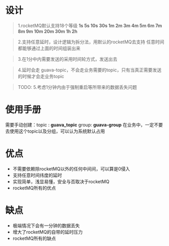 # 设计
>   1.rocketMQ默认支持18个等级 **1s 5s 10s 30s 1m 2m 3m 4m 5m 6m 7m 8m 9m 10m 20m 30m 1h 2h**
   
>   2.支持任意延时，设计逻辑为拆分法，用默认的rocketMQ去支持 任意时间都能够通过上面的时间组装出来
   
>   3.在1分中内需要发送的采用时间轮方式，发送出去
  
>   4.延时会走 guava-topic，不会走业务需要的topic，只有当真正需要发送的时候才会走业务topic
  
>  TODO: 5.考虑1分钟内由于强制重启等所带来的数据丢失问题

# 使用手册

需要手动创建：topic : **guava_topic**   group: **guava-group** 
在业务中，一定不要去使用这个topic以及分组，可以认为系统默认占用

# 优点
 * 不需要依赖除rocketMQ以外的任何中间间，可以算是0侵入
 * 支持任意时间纬度的延时
 * 实现简单，浅显易懂，安全与否取决于rocketMQ
 * rocketMQ所有的优点
# 缺点
 * 极端情况下会有一分钟的数据丢失
 * 增大了rocketMQ的自带的延时压力
 * rocketMQ所有的缺点